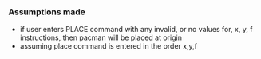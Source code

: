 ### Assumptions made

- if user enters PLACE command with any invalid, or no values for, x, y, f instructions, then pacman will be placed at origin
- assuming place command is entered in the order x,y,f
